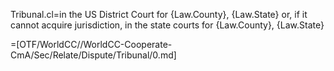 Tribunal.cl=in the US District Court for {Law.County}, {Law.State} or, if it cannot acquire jurisdiction, in the state courts for {Law.County}, {Law.State}

=[OTF/WorldCC//WorldCC-Cooperate-CmA/Sec/Relate/Dispute/Tribunal/0.md]
